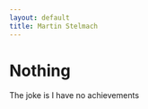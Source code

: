 ```yaml
---
layout: default
title: Martin Stelmach
---
```

<div class="blurb">
	<h1>Nothing</h1>
	<p> The joke is I have no achievements <p/>

</div><!-- /.blurb -->


